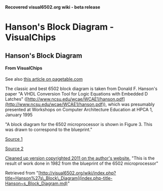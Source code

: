 **Recovered visual6502.org wiki - beta release**

# Hanson's Block Diagram - VisualChips

## Hanson's Block Diagram

#### From VisualChips

See also [this article on pagetable.com](http://www.pagetable.com/?p=39)

The classic and best 6502 block diagram is taken from Donald F. Hanson's paper "A VHDL Conversion Tool for Logic Equations with Embedded D Latches" ([http://www.ncsu.edu/wcae/WCAE1/hanson.pdf](http://www.ncsu.edu/wcae/WCAE1/hanson.pdf)), which was presumably presented at Workshops on Computer Architecture Education at HPCA 1, January 1995

"A block diagram for the 6502 microprocessor is shown in Figure 3. This was drawn to correspond to the blueprint."

[Source 1](http://homepage.mac.com/jorgechamorro/a2things/6502.jpg)

[Source 2](http://www.weihenstephan.org/~michaste/pagetable/6502/6502.jpg)

[Cleaned up version copyrighted 2011 on the author's website.](http://www.witwright.com/DonPub/6502-Block-Diagram.pdf) "This is the result of work done in 1982 from the blueprint of the 6502 microprocessor"

Retrieved from "[http://visual6502.org/wiki/index.php?title=Hanson%27s\_Block\_Diagram](index.php-title-Hanson~s_Block_Diagram.md)"

